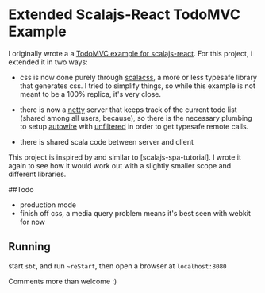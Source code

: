 # Extended Scalajs-React TodoMVC Example

I originally wrote a a [TodoMVC example for scalajs-react][todomvc-example]. 
For this project, i extended it in two ways:

- css is now done purely through [scalacss][scalacss], a more or less typesafe 
 library that generates css. I tried to simplify things, so
 while this example is not meant to be a 100% replica, it's 
 very close.
 
- there is now a [netty][netty] server that keeps track of the current todo 
 list (shared among all users, because), so there is the necessary 
 plumbing to setup [autowire][autowire] with [unfiltered][unfiltered] 
 in order to get typesafe remote calls.
 
- there is shared scala code between server and client

This project is inspired by and similar to [scalajs-spa-tutorial]. 
I wrote it again to see how it would work out with a slightly smaller
scope and different libraries.

##Todo
- production mode
- finish off css, a media query problem means it's best seen with webkit for now

## Running

start `sbt`, and run `~reStart`, then open a browser at `localhost:8080`

[todomvc-example]: https://github.com/elacin/todomvc/tree/scalajs-react-rebased
[scalacss]: https://github.com/japgolly/scalacss
[netty]: http://netty.io/
[autowire]: https://github.com/lihaoyi/autowire
[unfiltered]: http://unfiltered.databinder.net


Comments more than welcome :)
